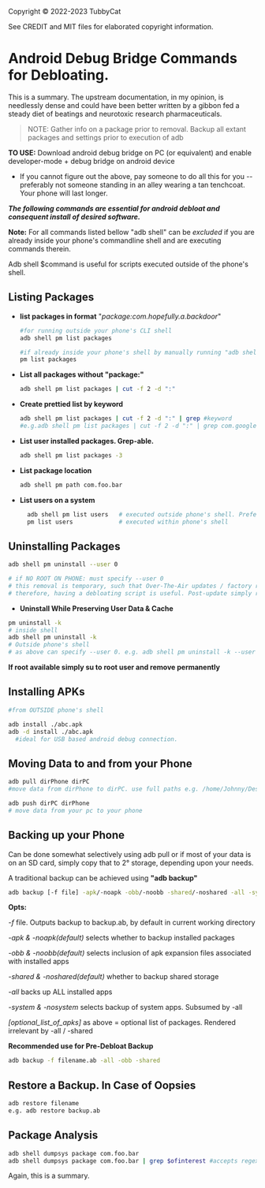 Copyright © 2022-2023 TubbyCat

See CREDIT and MIT files for elaborated copyright information.

# Android Debug Bridge Commands for Debloating. 
This is a summary. The upstream documentation, in my opinion, is needlessly dense and could have been better written by a gibbon fed a steady diet of beatings and neurotoxic research pharmaceuticals.
> NOTE: Gather info on a package prior to removal. Backup all extant packages and settings prior to execution of adb

**TO USE:** Download android debug bridge on PC (or equivalent) and enable developer-mode + debug bridge on android device
  - If you cannot figure out the above, pay someone to do all this for you -- preferably not someone standing in an alley wearing a tan tenchcoat. Your phone will last longer.
  
***The following commands are essential for android debloat and consequent install of desired software.***

**Note:** For all commands listed bellow "adb shell" can be _excluded_ if you are already inside your phone's commandline shell and are executing commands therein.

Adb shell $command is useful for scripts executed outside of the phone's shell.

## Listing Packages ##
- **list packages in format** "_package:com.hopefully.a.backdoor_"
  ```sh
  #for running outside your phone's CLI shell
  adb shell pm list packages
  
  #if already inside your phone's shell by manually running "adb shell" once
  pm list packages
  
  ```
- **List all packages without "package:"**
  ```sh
  adb shell pm list packages | cut -f 2 -d ":"
  ```
- **Create prettied list by keyword**
  ```sh
  adb shell pm list packages | cut -f 2 -d ":" | grep #keyword
  #e.g.adb shell pm list packages | cut -f 2 -d ":" | grep com.google
  ```
- **List user installed packages. Grep-able.**
  ```sh
  adb shell pm list packages -3 
  ```

- **List package location**
  ```sh
  adb shell pm path com.foo.bar
  ```
- **List users on a system**
  ```sh  
    adb shell pm list users   # executed outside phone's shell. Preferable for scripts.
    pm list users             # executed within phone's shell
   ```
## Uninstalling Packages ##
```sh
adb shell pm uninstall --user 0

# if NO ROOT ON PHONE: must specify --user 0
# this removal is temporary, such that Over-The-Air updates / factory reset can restore removed package(s)
# therefore, having a debloating script is useful. Post-update simply run the script to remove bloatware. 
```
- **Uninstall While Preserving User Data & Cache**
```sh
pm uninstall -k 
# inside shell
adb shell pm uninstall -k 
# Outside phone's shell
# as above can specify --user 0. e.g. adb shell pm uninstall -k --user 0 
```
**If root available simply su to root user and remove permanently**

## Installing APKs ##
```sh
#from OUTSIDE phone's shell 

adb install ./abc.apk 
adb -d install ./abc.apk
  #ideal for USB based android debug connection. 
```
## Moving Data to and from your Phone ##
```sh
adb pull dirPhone dirPC
#move data from dirPhone to dirPC. use full paths e.g. /home/Johnny/Desktop

adb push dirPC dirPhone
# move data from your pc to your phone
```
## Backing up your Phone ##
  Can be done somewhat selectively using adb pull or if most of your data is on an SD card, simply copy that to 2° storage, depending upon your needs.

  A traditional backup can be achieved using **"adb backup"**

```sh
adb backup [-f file] -apk/-noapk -obb/-noobb -shared/-noshared -all -system/-nosystem [optional_list_of_apks]

```
 **Opts:**
  
_-f_ file. Outputs backup to backup.ab, by default in current working directory
  
_-apk & -noapk(default)_ selects whether to backup installed packages
  
_-obb & -noobb(default)_ selects inclusion of apk expansion files associated with installed apps
  
_-shared & -noshared(default)_ whether to backup shared storage 
  
_-all_ backs up ALL installed apps
  
_-system & -nosystem_ selects backup of system apps. Subsumed by -all 
  
_[optional_list_of_apks]_ as above = optional list of packages. Rendered irrelevant by -all / -shared 

**Recommended use for Pre-Debloat Backup**
```sh
adb backup -f filename.ab -all -obb -shared 
```
## Restore a Backup. In Case of Oopsies ##
```sh 
adb restore filename
e.g. adb restore backup.ab
```
## Package Analysis ##
```sh
adb shell dumpsys package com.foo.bar
adb shell dumpsys package com.foo.bar | grep $ofinterest #accepts regex
```

Again, this is a summary. 
